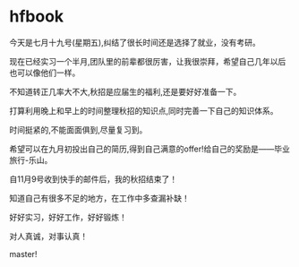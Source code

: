 # hfbook

今天是七月十九号(星期五),纠结了很长时间还是选择了就业，没有考研。

现在已经实习一个半月,团队里的前辈都很厉害，让我很崇拜，希望自己几年以后也可以像他们一样。

不知道转正几率大不大,秋招是应届生的福利,还是要好好准备一下。

打算利用晚上和早上的时间整理秋招的知识点,同时完善一下自己的知识体系。

时间挺紧的,不能面面俱到,尽量复习到。

希望可以在九月初投出自己的简历,得到自己满意的offer!给自己的奖励是——毕业旅行-乐山。



自11月9号收到快手的邮件后，我的秋招结束了！

知道自己有很多不足的地方，在工作中多查漏补缺！

好好实习，好好工作，好好锻炼！

对人真诚，对事认真！

master!


